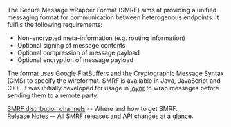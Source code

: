 The Secure Message wRapper Format (SMRF) aims at providing a unified messaging
format for communication between heterogenous endpoints. It fulfils the following requirements:
 - Non-encrypted meta-information (e.g. routing information)
 - Optional signing of message contents
 - Optional compression of message payload
 - Optional encryption of message payload

The format uses Google FlatBuffers and the Cryptographic Message Syntax (CMS) to
specify the wireformat. SMRF is available in Java, JavaScript and C++.
It was initially developed for usage in [joynr](https://joynr.io) to wrap messages
before sending them to a remote party.

[SMRF distribution channels](wiki/Distribution.md) -- Where and how to get SMRF.<br/>
[Release Notes](wiki/ReleaseNotes.md) -- All SMRF releases and API changes at a glance.
